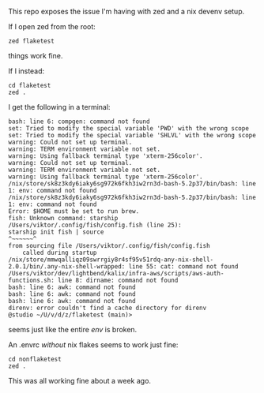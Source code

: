 This repo exposes the issue I'm having with zed and a nix devenv setup.

If I open zed from the root:

`zed flaketest`

things work fine.

If I instead:

```
cd flaketest
zed .
```

I get the following in a terminal:

```
bash: line 6: compgen: command not found
set: Tried to modify the special variable 'PWD' with the wrong scope
set: Tried to modify the special variable 'SHLVL' with the wrong scope
warning: Could not set up terminal.
warning: TERM environment variable not set.
warning: Using fallback terminal type 'xterm-256color'.
warning: Could not set up terminal.
warning: TERM environment variable not set.
warning: Using fallback terminal type 'xterm-256color'.
/nix/store/sk8z3kdy6iaky6sg972k6fkh3iw2rn3d-bash-5.2p37/bin/bash: line 1: env: command not found
/nix/store/sk8z3kdy6iaky6sg972k6fkh3iw2rn3d-bash-5.2p37/bin/bash: line 1: env: command not found
Error: $HOME must be set to run brew.
fish: Unknown command: starship
/Users/viktor/.config/fish/config.fish (line 25):
starship init fish | source
^~~~~~~^
from sourcing file /Users/viktor/.config/fish/config.fish
	called during startup
/nix/store/mmwqalliqz09swrrgiy8r4sf95v51rdq-any-nix-shell-2.0.1/bin/.any-nix-shell-wrapped: line 55: cat: command not found
/Users/viktor/dev/lightbend/kalix/infra-aws/scripts/aws-auth-functions.sh: line 8: dirname: command not found
bash: line 6: awk: command not found
bash: line 6: awk: command not found
bash: line 6: awk: command not found
direnv: error couldn't find a cache directory for direnv
@studio ~/U/v/d/z/flaketest (main)>
```

seems just like the entire _env_ is broken.

An .envrc _without_ nix flakes seems to work just fine:

```
cd nonflaketest
zed .
```


This was all working fine about a week ago.
